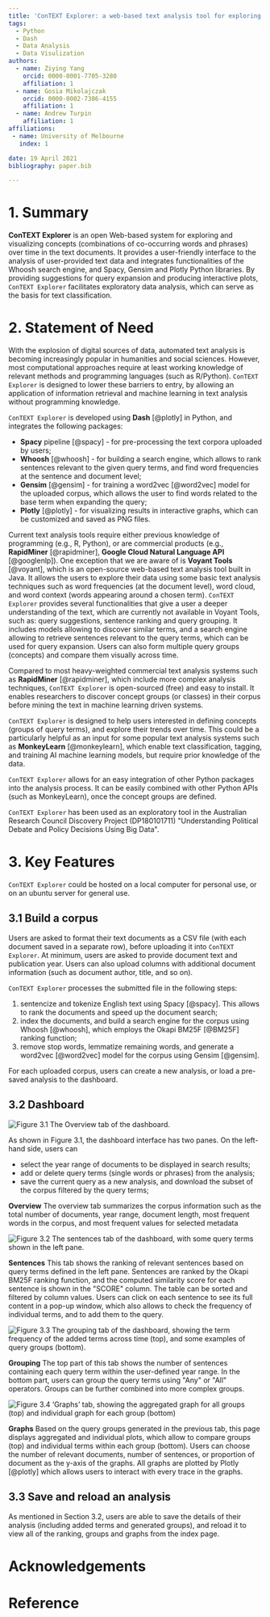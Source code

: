 ```yaml
---
title: 'ConTEXT Explorer: a web-based text analysis tool for exploring and visualizing concepts across time'
tags:
  - Python
  - Dash
  - Data Analysis
  - Data Visulization
authors:
  - name: Ziying Yang
    orcid: 0000-0001-7705-3280
    affiliation: 1
  - name: Gosia Mikolajczak
    orcid: 0000-0002-7386-4155
    affiliation: 1
  - name: Andrew Turpin
    affiliation: 1
affiliations:
 - name: University of Melbourne
   index: 1

date: 19 April 2021
bibliography: paper.bib

---
```




# 1. Summary

**ConTEXT Explorer** is an open Web-based system for exploring and visualizing concepts (combinations of co-occurring words and phrases) over time in the text documents. It provides a user-friendly interface to the analysis of user-provided text data and integrates functionalities of the Whoosh search engine, and Spacy, Gensim and Plotly Python libraries. By providing suggestions for query expansion and producing interactive plots, `ConTEXT Explorer` facilitates exploratory data analysis, which can serve as the basis for text classification.

# 2. Statement of Need

With the explosion of digital sources of data, automated text analysis is becoming increasingly popular in humanities and social sciences. However, most computational approaches require at least working knowledge of relevant methods and programming languages (such as R/Python). `ConTEXT Explorer` is designed to lower these barriers to entry, by allowing an application of information retrieval and machine learning in text analysis without programming knowledge. 

`ConTEXT Explorer` is developed using **Dash** [@plotly] in Python, and integrates the following packages:
- **Spacy** pipeline [@spacy] - for pre-processing the text corpora uploaded by users;
- **Whoosh** [@whoosh] - for building a search engine, which allows to rank sentences relevant to the given query terms, and find word frequencies at the sentence and document level;
- **Gensim** [@gensim] - for training a word2vec [@word2vec] model for the uploaded corpus, which allows the user to find words related to the base term when expanding the query;
- **Plotly** [@plotly] - for visualizing results in interactive graphs, which can be customized and saved as PNG files.

Current text analysis tools require either previous knowledge of programming (e.g., R, Python), or are commercial products (e.g., **RapidMiner** [@rapidminer], **Google Cloud Natural Language API** [@googlenlp]). One exception that we are aware of is **Voyant Tools** [@voyant], which is an open-source web-based text analysis tool built in Java. It allows the users to explore their data using some basic text analysis techniques such as word frequencies (at the document level), word cloud, and word context (words appearing around a chosen term). `ConTEXT Explorer` provides several functionalities that give a user a deeper understanding of the text, which are currently not available in Voyant Tools, such as: query suggestions, sentence ranking and query grouping. It includes models allowing to discover similar terms, and a search engine allowing to retrieve sentences relevant to the query terms, which can be used for query expansion. Users can also form multiple query groups (concepts) and compare them visually across time.

Compared to most heavy-weighted commercial text analysis systems such as **RapidMiner** [@rapidminer], which include more complex analysis techniques, `ConTEXT Explorer` is open-sourced (free) and easy to install. It enables researchers to discover concept groups (or classes) in their corpus before mining the text in machine learning driven systems.

`ConTEXT Explorer` is designed to help users interested in defining concepts (groups of query terms), and explore their trends over time. This could be a particularly helpful as an input for some popular text analysis systems such as **MonkeyLearn** [@monkeylearn], which enable text classification, tagging, and training AI machine learning models, but require prior knowledge of the data. 

`ConTEXT Explorer` allows for an easy integration of other Python packages into the analysis process. It can be easily combined with other Python APIs (such as MonkeyLearn), once the concept groups are defined.

`ConTEXT Explorer` has been used as an exploratory tool in the Australian Research Council Discovery Project (DP180101711) "Understanding Political Debate and Policy Decisions Using Big Data". 

# 3. Key Features

`ConTEXT Explorer` could be hosted on a local computer for personal use, or on an ubuntu server for general use.

## 3.1 Build a corpus

Users are asked to format their text documents as a CSV file (with each document saved in a separate row), before uploading it into `ConTEXT Explorer`. At minimum, users are asked to provide document text and publication year. Users can also upload columns with additional document information (such as document author, title, and so on).

`ConTEXT Explorer` processes the submitted file in the following steps:

1. sentencize and tokenize English text using Spacy [@spacy]. This allows to rank the documents and speed up the document search;
2. index the documents, and build a search engine for the corpus using Whoosh [@whoosh], which employs the Okapi BM25F [@BM25F] ranking function;
3. remove stop words, lemmatize remaining words, and generate a word2vec [@word2vec] model for the corpus using Gensim [@gensim]. 

For each uploaded corpus, users can create a new analysis, or load a pre-saved analysis to the dashboard. 

## 3.2 Dashboard
![Figure 3.1 The Overview tab of the dashboard.](https://paper-attachments.dropbox.com/s_BF58715651395C8B59D508B9A7AFBDF87128C0D6732F3C5CB80FFC81F0067860_1618206868822_overview.png)

As shown in Figure 3.1, the dashboard interface has two panes. On the left-hand side, users can 
- select the year range of documents to be displayed in search results;
- add or delete query terms (single words or phrases) from the analysis;
- save the current query as a new analysis, and download the subset of the corpus filtered by the query terms;

**Overview** The overview tab summarizes the corpus information such as the total number of documents, year range, document length, most frequent words in the corpus, and most frequent values for selected metadata

![Figure 3.2 The sentences tab of the dashboard, with some query terms shown in the left pane.](https://paper-attachments.dropbox.com/s_BF58715651395C8B59D508B9A7AFBDF87128C0D6732F3C5CB80FFC81F0067860_1618211302082_sentences.png)

**Sentences** This tab shows the ranking of relevant sentences based on query terms defined in the left pane. Sentences are ranked by the Okapi BM25F ranking function, and the computed similarity score for each sentence is shown in the "SCORE" column. The table can be sorted and filtered by column values. Users can click on each sentence to see its full content in a pop-up window, which also allows to check the frequency of individual terms, and to add them to the query.

![Figure 3.3 The grouping tab of the dashboard, showing the term frequency of the added terms across time (top), and some examples of query groups (bottom).](https://paper-attachments.dropbox.com/s_BF58715651395C8B59D508B9A7AFBDF87128C0D6732F3C5CB80FFC81F0067860_1618281338713_grouping.png)

**Grouping** The top part of this tab shows the number of sentences containing each query term within the user-defined year range. In the bottom part, users can group the query terms using "Any" or "All" operators. Groups can be further combined into more complex groups.

![Figure 3.4 ‘Graphs’ tab, showing the aggregated graph for all groups (top) and individual graph for each group (bottom)](https://paper-attachments.dropbox.com/s_BF58715651395C8B59D508B9A7AFBDF87128C0D6732F3C5CB80FFC81F0067860_1618282796027_graphs.png)

**Graphs** Based on the query groups generated in the previous tab, this page displays aggregated and individual plots, which allow to compare groups (top) and individual terms within each group (bottom). Users can choose the number of relevant documents, number of sentences, or proportion of document as the y-axis of the graphs. All graphs are plotted by Plotly [@plotly] which allows users to interact with every trace in the graphs.

## 3.3 Save and reload an analysis

As mentioned in Section 3.2, users are able to save the details of their analysis (including added terms and generated groups), and reload it to view all of the ranking, groups and graphs from the index page.


# Acknowledgements


# Reference
